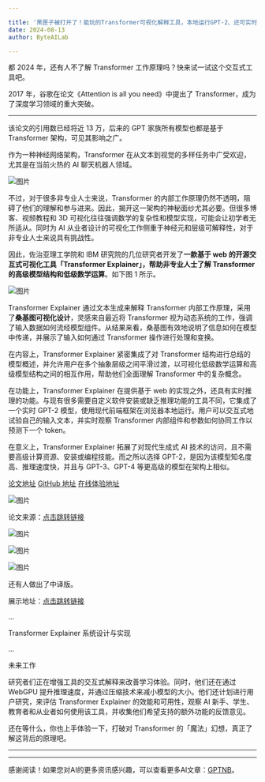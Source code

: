 ```yaml
---

title: '黑匣子被打开了！能玩的Transformer可视化解释工具，本地运行GPT-2、还可实时推理'
date: 2024-08-13
author: ByteAILab

---
```


都 2024 年，还有人不了解 Transformer 工作原理吗？快来试一试这个交互式工具吧。

2017 年，谷歌在论文《Attention is all you need》中提出了 Transformer，成为了深度学习领域的重大突破。

---
该论文的引用数已经将近 13 万，后来的 GPT 家族所有模型也都是基于 Transformer 架构，可见其影响之广。

作为一种神经网络架构，Transformer 在从文本到视觉的多样任务中广受欢迎，尤其是在当前火热的 AI 聊天机器人领域。

![图片](https://image.jiqizhixin.com/uploads/editor/2f92ae2e-f30e-4a5a-a554-ab481f5bb61f/640.png)

不过，对于很多非专业人士来说，Transformer 的内部工作原理仍然不透明，阻碍了他们的理解和参与进来。因此，揭开这一架构的神秘面纱尤其必要。但很多博客、视频教程和 3D 可视化往往强调数学的复杂性和模型实现，可能会让初学者无所适从。同时为 AI 从业者设计的可视化工作侧重于神经元和层级可解释性，对于非专业人士来说具有挑战性。

因此，佐治亚理工学院和 IBM 研究院的几位研究者开发了**一款基于 web 的开源交互式可视化工具「Transformer Explainer」，帮助非专业人士了解 Transformer 的高级模型结构和低级数学运算**。如下图 1 所示。

![图片](https://image.jiqizhixin.com/uploads/editor/58ea01be-c258-4aba-ae44-f358ad1af734/640.png)

Transformer Explainer 通过文本生成来解释 Transformer 内部工作原理，采用了**桑基图可视化设计**，灵感来自最近将 Transformer 视为动态系统的工作，强调了输入数据如何流经模型组件。从结果来看，桑基图有效地说明了信息如何在模型中传递，并展示了输入如何通过 Transformer 操作进行处理和变换。

在内容上，Transformer Explainer 紧密集成了对 Transformer 结构进行总结的模型概述，并允许用户在多个抽象层级之间平滑过渡，以可视化低级数学运算和高级模型结构之间的相互作用，帮助他们全面理解 Transformer 中的复杂概念。

在功能上，Transformer Explainer 在提供基于 web 的实现之外，还具有实时推理的功能。与现有很多需要自定义软件安装或缺乏推理功能的工具不同，它集成了一个实时 GPT-2 模型，使用现代前端框架在浏览器本地运行。用户可以交互式地试验自己的输入文本，并实时观察 Transformer 内部组件和参数如何协同工作以预测下一个 token。

在意义上，Transformer Explainer 拓展了对现代生成式 AI 技术的访问，且不需要高级计算资源、安装或编程技能。而之所以选择 GPT-2，是因为该模型知名度高、推理速度快，并且与 GPT-3、GPT-4 等更高级的模型在架构上相似。

[论文地址](https://arxiv.org/pdf/2408.04619)
[GitHub 地址](http://poloclub.github.io/transformer-explainer/)
[在线体验地址](https://t.co/jyBlJTMa7m)

![图片](https://image.jiqizhixin.com/uploads/editor/6968e9d9-dd07-4d8c-ab1e-bf891039a255/640.png)

论文来源：[点击跳转链接](https://mp.weixin.qq.com/s/vLyIrRyoWYjhMN4gTRgA6g)

![图片](https://image.jiqizhixin.com/uploads/editor/b960905e-ee7b-4b34-bd77-48527678fcb6/640.png)

![图片](https://image.jiqizhixin.com/uploads/editor/e505a513-2235-4d46-b714-36122c9cabb2/640.png)

![图片](https://image.jiqizhixin.com/uploads/editor/42812091-8f8b-49ed-8553-ddf76d777113/640.png)

还有人做出了中译版。

展示地址：[点击跳转链接](http://llm-viz-cn.iiiai.com/llm)

...

Transformer Explainer 系统设计与实现

...

未来工作

研究者们正在增强工具的交互式解释来改善学习体验。同时，他们还在通过 WebGPU 提升推理速度，并通过压缩技术来减小模型的大小。他们还计划进行用户研究，来评估 Transformer Explainer 的效能和可用性，观察 AI 新手、学生、教育者和从业者如何使用该工具，并收集他们希望支持的额外功能的反馈意见。

还在等什么，你也上手体验一下，打破对 Transformer 的「魔法」幻想，真正了解这背后的原理吧。

---
---
感谢阅读！如果您对AI的更多资讯感兴趣，可以查看更多AI文章：[GPTNB](https://gptnb.com)。